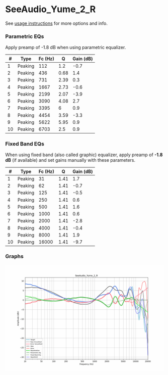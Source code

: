 # SeeAudio_Yume_2_R
See [usage instructions](https://github.com/jaakkopasanen/AutoEq#usage) for more options and info.

### Parametric EQs
Apply preamp of -1.8 dB when using parametric equalizer.

|   # | Type    |   Fc (Hz) |    Q |   Gain (dB) |
|-----|---------|-----------|------|-------------|
|   1 | Peaking |       112 | 1.2  |        -0.7 |
|   2 | Peaking |       436 | 0.68 |         1.4 |
|   3 | Peaking |       731 | 2.39 |         0.3 |
|   4 | Peaking |      1667 | 2.73 |        -0.6 |
|   5 | Peaking |      2199 | 2.07 |        -3.9 |
|   6 | Peaking |      3090 | 4.08 |         2.7 |
|   7 | Peaking |      3395 | 6    |         0.9 |
|   8 | Peaking |      4454 | 3.59 |        -3.3 |
|   9 | Peaking |      5622 | 5.95 |         0.9 |
|  10 | Peaking |      6703 | 2.5  |         0.9 |

### Fixed Band EQs
When using fixed band (also called graphic) equalizer, apply preamp of **-1.8 dB** (if available) and set gains manually with these parameters.

|   # | Type    |   Fc (Hz) |    Q |   Gain (dB) |
|-----|---------|-----------|------|-------------|
|   1 | Peaking |        31 | 1.41 |         1.7 |
|   2 | Peaking |        62 | 1.41 |        -0.7 |
|   3 | Peaking |       125 | 1.41 |        -0.5 |
|   4 | Peaking |       250 | 1.41 |         0.6 |
|   5 | Peaking |       500 | 1.41 |         1.6 |
|   6 | Peaking |      1000 | 1.41 |         0.6 |
|   7 | Peaking |      2000 | 1.41 |        -2.8 |
|   8 | Peaking |      4000 | 1.41 |        -0.4 |
|   9 | Peaking |      8000 | 1.41 |         1.9 |
|  10 | Peaking |     16000 | 1.41 |        -9.7 |

### Graphs
![](./SeeAudio_Yume_2_R.png)
